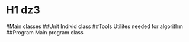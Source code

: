 # H1 dz3
#Main classes
##Unit
Individ class
##Tools
Utilites needed for algorithm
##Program 
Main program class
